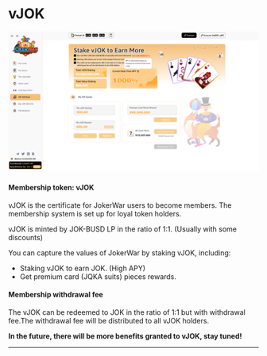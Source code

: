 # vJOK

![](<../.gitbook/assets/Jok1 (1).png>)

#### Membership token: vJOK&#x20;

vJOK is the certificate for JokerWar users to become members. The membership system is set up for loyal token holders.

vJOK is minted by JOK-BUSD LP in the ratio of 1:1. (Usually with some discounts)

You can capture the values ​​of JokerWar by staking vJOK, including:&#x20;

* Staking vJOK to earn JOK. (High APY)
* Get premium card (JQKA suits) pieces rewards.

#### Membership withdrawal fee

The vJOK can be redeemed to JOK in the ratio of 1:1 but with withdrawal fee.The withdrawal fee will be distributed to all vJOK holders.



**In the future, there will be more benefits granted to vJOK, stay tuned!**

****



